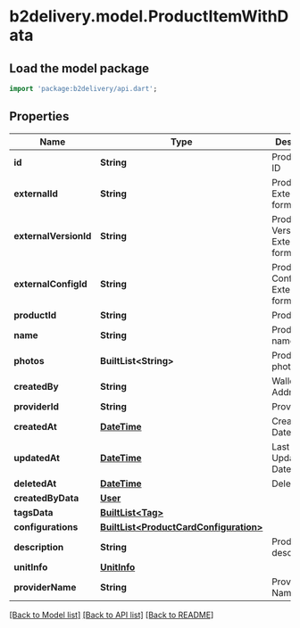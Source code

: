 # b2delivery.model.ProductItemWithData

## Load the model package
```dart
import 'package:b2delivery/api.dart';
```

## Properties
Name | Type | Description | Notes
------------ | ------------- | ------------- | -------------
**id** | **String** | Product Item ID | 
**externalId** | **String** | Product Item External ID form Provider | 
**externalVersionId** | **String** | Product Version External ID form Provider | 
**externalConfigId** | **String** | Product Item Configuration External ID form Provider | [optional] 
**productId** | **String** | Product ID | 
**name** | **String** | Product Item name | 
**photos** | **BuiltList&lt;String&gt;** | Product Item photos | [optional] 
**createdBy** | **String** | Wallet Address | 
**providerId** | **String** | Provider ID | 
**createdAt** | [**DateTime**](DateTime.md) | Creation Date | 
**updatedAt** | [**DateTime**](DateTime.md) | Last Updating Date | 
**deletedAt** | [**DateTime**](DateTime.md) | Delete Date | [optional] 
**createdByData** | [**User**](User.md) |  | 
**tagsData** | [**BuiltList&lt;Tag&gt;**](Tag.md) |  | 
**configurations** | [**BuiltList&lt;ProductCardConfiguration&gt;**](ProductCardConfiguration.md) |  | 
**description** | **String** | Product description | [optional] 
**unitInfo** | [**UnitInfo**](UnitInfo.md) |  | [optional] 
**providerName** | **String** | Provider Name | [optional] 

[[Back to Model list]](../README.md#documentation-for-models) [[Back to API list]](../README.md#documentation-for-api-endpoints) [[Back to README]](../README.md)


